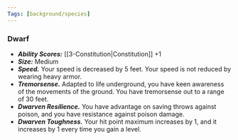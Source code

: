 ```yaml
---
Tags: [background/species]
---
```

### Dwarf
- ***Ability Scores:*** [[3-Constitution|Constitution]] +1
- ***Size:*** Medium
- ***Speed.*** Your speed is decreased by 5 feet. Your speed is not reduced by wearing heavy armor.
- ***Tremorsense.*** Adapted to life underground, you have keen awareness of the movements of the ground. You have tremorsense out to a range of 30 feet.
- ***Dwarven Resilience.*** You have advantage on saving throws against poison, and you have resistance against poison damage. 
- ***Dwarven Toughness.*** Your hit point maximum increases by 1, and it increases by 1 every time you gain a level.